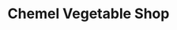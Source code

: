 ---
title: "Chemel Vegetable Shop"
url: /pathanamthitta/chemel-vegetable-shop/
shop: greengrocer
---